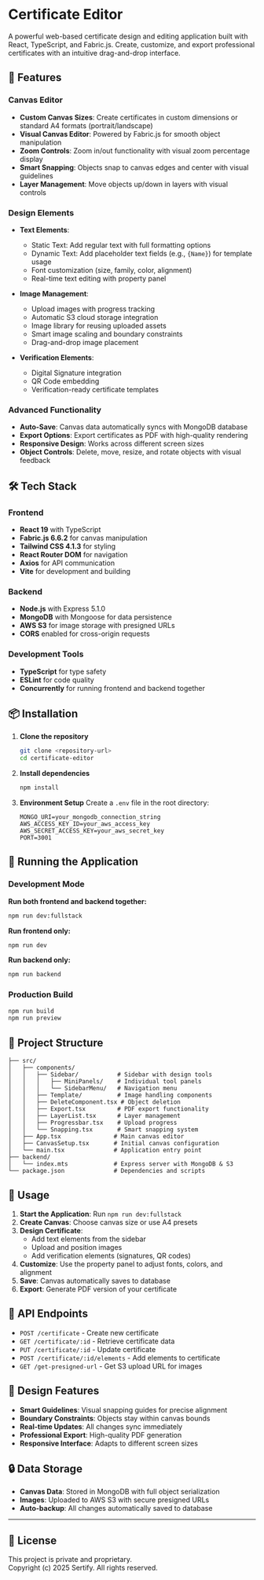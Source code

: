# Certificate Editor

A powerful web-based certificate design and editing application built with React, TypeScript, and Fabric.js. Create, customize, and export professional certificates with an intuitive drag-and-drop interface.

## 🚀 Features

### Canvas Editor
- **Custom Canvas Sizes**: Create certificates in custom dimensions or standard A4 formats (portrait/landscape)
- **Visual Canvas Editor**: Powered by Fabric.js for smooth object manipulation
- **Zoom Controls**: Zoom in/out functionality with visual zoom percentage display
- **Smart Snapping**: Objects snap to canvas edges and center with visual guidelines
- **Layer Management**: Move objects up/down in layers with visual controls

### Design Elements
- **Text Elements**:
  - Static Text: Add regular text with full formatting options
  - Dynamic Text: Add placeholder text fields (e.g., `{Name}`) for template usage
  - Font customization (size, family, color, alignment)
  - Real-time text editing with property panel

- **Image Management**:
  - Upload images with progress tracking
  - Automatic S3 cloud storage integration
  - Image library for reusing uploaded assets
  - Smart image scaling and boundary constraints
  - Drag-and-drop image placement

- **Verification Elements**:
  - Digital Signature integration
  - QR Code embedding
  - Verification-ready certificate templates

### Advanced Functionality
- **Auto-Save**: Canvas data automatically syncs with MongoDB database
- **Export Options**: Export certificates as PDF with high-quality rendering
- **Responsive Design**: Works across different screen sizes
- **Object Controls**: Delete, move, resize, and rotate objects with visual feedback

## 🛠 Tech Stack

### Frontend
- **React 19** with TypeScript
- **Fabric.js 6.6.2** for canvas manipulation
- **Tailwind CSS 4.1.3** for styling
- **React Router DOM** for navigation
- **Axios** for API communication
- **Vite** for development and building

### Backend
- **Node.js** with Express 5.1.0
- **MongoDB** with Mongoose for data persistence
- **AWS S3** for image storage with presigned URLs
- **CORS** enabled for cross-origin requests

### Development Tools
- **TypeScript** for type safety
- **ESLint** for code quality
- **Concurrently** for running frontend and backend together

## 📦 Installation

1. **Clone the repository**
   ```bash
   git clone <repository-url>
   cd certificate-editor
   ```

2. **Install dependencies**
   ```bash
   npm install
   ```

3. **Environment Setup**
   Create a `.env` file in the root directory:
   ```env
   MONGO_URI=your_mongodb_connection_string
   AWS_ACCESS_KEY_ID=your_aws_access_key
   AWS_SECRET_ACCESS_KEY=your_aws_secret_key
   PORT=3001
   ```

## 🚀 Running the Application

### Development Mode

**Run both frontend and backend together:**
```bash
npm run dev:fullstack
```

**Run frontend only:**
```bash
npm run dev
```

**Run backend only:**
```bash
npm run backend
```

### Production Build
```bash
npm run build
npm run preview
```

## 📁 Project Structure

```
├── src/
│   ├── components/
│   │   ├── Sidebar/           # Sidebar with design tools
│   │   │   ├── MiniPanels/    # Individual tool panels
│   │   │   └── SidebarMenu/   # Navigation menu
│   │   ├── Template/          # Image handling components
│   │   ├── DeleteComponent.tsx # Object deletion
│   │   ├── Export.tsx         # PDF export functionality
│   │   ├── LayerList.tsx      # Layer management
│   │   ├── Progressbar.tsx    # Upload progress
│   │   └── Snapping.tsx       # Smart snapping system
│   ├── App.tsx               # Main canvas editor
│   ├── CanvasSetup.tsx       # Initial canvas configuration
│   └── main.tsx              # Application entry point
├── backend/
│   └── index.mts             # Express server with MongoDB & S3
└── package.json              # Dependencies and scripts
```

## 🎯 Usage

1. **Start the Application**: Run `npm run dev:fullstack`
2. **Create Canvas**: Choose canvas size or use A4 presets
3. **Design Certificate**: 
   - Add text elements from the sidebar
   - Upload and position images
   - Add verification elements (signatures, QR codes)
4. **Customize**: Use the property panel to adjust fonts, colors, and alignment
5. **Save**: Canvas automatically saves to database
6. **Export**: Generate PDF version of your certificate

## 🔧 API Endpoints

- `POST /certificate` - Create new certificate
- `GET /certificate/:id` - Retrieve certificate data
- `PUT /certificate/:id` - Update certificate
- `POST /certificate/:id/elements` - Add elements to certificate
- `GET /get-presigned-url` - Get S3 upload URL for images

## 🎨 Design Features

- **Smart Guidelines**: Visual snapping guides for precise alignment
- **Boundary Constraints**: Objects stay within canvas bounds
- **Real-time Updates**: All changes sync immediately
- **Professional Export**: High-quality PDF generation
- **Responsive Interface**: Adapts to different screen sizes

## 🔒 Data Storage

- **Canvas Data**: Stored in MongoDB with full object serialization
- **Images**: Uploaded to AWS S3 with secure presigned URLs
- **Auto-backup**: All changes automatically saved to database

---

## 📄 License

This project is private and proprietary.  
Copyright (c) 2025 Sertify. All rights reserved.
